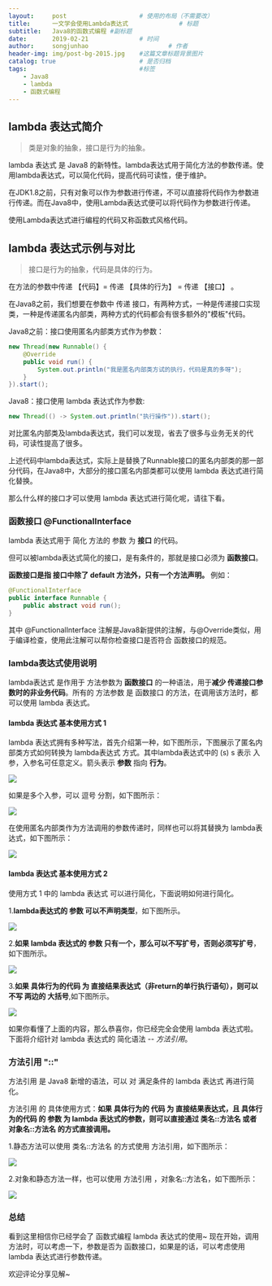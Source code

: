```yaml
---
layout:     post                    # 使用的布局（不需要改）
title:      一文学会使用Lambda表达式              # 标题
subtitle:   Java8的函数式编程 #副标题
date:       2019-02-21              # 时间
author:     songjunhao                      # 作者
header-img: img/post-bg-2015.jpg    #这篇文章标题背景图片
catalog: true                       # 是否归档
tags:                               #标签
    - Java8
    - lambda
    - 函数式编程
---
```


## lambda 表达式简介

 >类是对象的抽象，接口是行为的抽象。

 lambda 表达式 是 Java8 的新特性。lambda表达式用于简化方法的参数传递。使用lambda表达式，可以简化代码，提高代码可读性，便于维护。

 在JDK1.8之前，只有对象可以作为参数进行传递，不可以直接将代码作为参数进行传递。而在Java8中，使用Lambda表达式便可以将代码作为参数进行传递。

 使用Lambda表达式进行编程的代码又称函数式风格代码。

## lambda 表达式示例与对比

>接口是行为的抽象，代码是具体的行为。

在方法的参数中传递 【代码】= 传递 【具体的行为】 = 传递 【接口】 。

在Java8之前，我们想要在参数中 传递 接口，有两种方式，一种是传递接口实现类，一种是传递匿名内部类，两种方式的代码都会有很多额外的"模板"代码。

Java8之前：接口使用匿名内部类方式作为参数：

```Java
new Thread(new Runnable() {
    @Override
    public void run() {
        System.out.println("我是匿名内部类方试的执行，代码是真的多呀");
    }
}).start();
```

Java8：接口使用 lambda 表达式作为参数:

```Java
new Thread(() -> System.out.println("执行操作")).start();
```

对比匿名内部类及lambda表达式，我们可以发现，省去了很多与业务无关的代码，可读性提高了很多。

上述代码中lambda表达式，实际上是替换了Runnable接口的匿名内部类的那一部分代码，在Java8中，大部分的接口匿名内部类都可以使用 lambda 表达式进行简化替换。

那么什么样的接口才可以使用 lambda 表达式进行简化呢，请往下看。

### 函数接口 @FunctionalInterface

lambda 表达式用于 简化 方法的 参数 为 **接口** 的代码。

但可以被lambda表达式简化的接口，是有条件的，那就是接口必须为 **函数接口**。

**函数接口是指 接口中除了 default 方法外，只有一个方法声明。** 例如：

```Java
@FunctionalInterface
public interface Runnable {
    public abstract void run();
}
```
其中 @FunctionalInterface 注解是Java8新提供的注解，与@Override类似，用于编译检查，使用此注解可以帮你检查接口是否符合 函数接口的规范。


### lambda表达式使用说明

lambda表达式 是作用于 方法参数为 **函数接口** 的一种语法，用于**减少 传递接口参数时的非业务代码**。所有的 方法参数 是 函数接口 的方法，在调用该方法时，都可以使用 lambda 表达式。

#### lambda 表达式 基本使用方式 1

lambda 表达式拥有多种写法，首先介绍第一种，如下图所示，下图展示了匿名内部类方式如何转换为 lambda表达式 方式。其中lambda表达式中的 (s)  s 表示 入参，入参名可任意定义。箭头表示 **参数** 指向 **行为**。

![](https://i.loli.net/2019/02/21/5c6dffb4adcf6.jpg)

如果是多个入参，可以 逗号 分割，如下图所示：

![](https://i.loli.net/2019/02/21/5c6e0bdba9226.jpg)

在使用匿名内部类作为方法调用的参数传递时，同样也可以将其替换为 lambda表达式，如下图所示：

![](https://i.loli.net/2019/02/21/5c6e0df4ae611.jpg)

#### lambda 表达式 基本使用方式 2

使用方式 1 中的 lambda 表达式 可以进行简化，下面说明如何进行简化。

1.**lambda表达式的 参数 可以不声明类型**，如下图所示。

![](https://i.loli.net/2019/02/20/5c6d263b3d0e5.jpg)

2.**如果 lambda 表达式的 参数 只有一个，那么可以不写扩号，否则必须写扩号**，如下图所示。

![](https://i.loli.net/2019/02/21/5c6e059c8411d.jpg)

3.**如果 具体行为的代码 为 直接结果表达式（非return的单行执行语句），则可以不写 两边的 大括号**,如下图所示。

![](https://i.loli.net/2019/02/21/5c6e08bc148c9.jpg)

如果你看懂了上面的内容，那么恭喜你，你已经完全会使用 lambda 表达式啦。下面将介绍针对 lambda 表达式的 简化语法 -- *方法引用*。

### 方法引用 "::"

方法引用 是 Java8 新增的语法，可以 对 满足条件的 lambda 表达式 再进行简化。

方法引用 的 具体使用方式：**如果 具体行为的 代码 为 直接结果表达式，且 具体行为的代码 的 参数 为 lambda 表达式的参数，则可以直接通过 类名::方法名 或者 对象名::方法名 的方式直接调用。**

1.静态方法可以使用 类名::方法名 的方式使用 方法引用，如下图所示：

![](https://i.loli.net/2019/02/21/5c6e138308ec8.jpg)

2.对象和静态方法一样，也可以使用 方法引用 ，对象名::方法名，如下图所示：

![](https://i.loli.net/2019/02/21/5c6e15ca45326.jpg)

### 总结

看到这里相信你已经学会了 函数式编程 lambda 表达式的使用~ 现在开始，调用方法时，可以考虑一下，参数是否为 函数接口，如果是的话，可以考虑使用 lambda 表达式进行参数传递。

欢迎评论分享见解~
